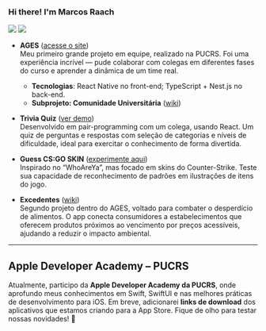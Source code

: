 ### Hi there! I'm Marcos Raach
  
  <div>
    <a href = "mailto:marcosraach.1@gmail.com"><img src="https://img.shields.io/badge/-Gmail-%23333?style=for-the-badge&logo=gmail&logoColor=white" target="_blank"></a>
    <a href="https://www.linkedin.com/in/marcosraach/" target="_blank"><img src="https://img.shields.io/badge/-LinkedIn-%230077B5?style=for-the-badge&logo=linkedin&logoColor=white" target="_blank"></a> 
  </div>

  
- **AGES** ([acesse o site](https://www.ages.pucrs.br/))  
  Meu primeiro grande projeto em equipe, realizado na PUCRS. Foi uma experiência incrível — pude colaborar com colegas em diferentes fases do curso e aprender a dinâmica de um time real.  
  - **Tecnologias**: React Native no front-end; TypeScript + Nest.js no back-end.  
  - **Subprojeto: Comunidade Universitária** ([wiki](https://tools.ages.pucrs.br/comunidade-universitaria/wiki/-/wikis/home))

- **Trivia Quiz** ([ver demo](https://trivia-quiz-seven.vercel.app/))  
  Desenvolvido em pair-programming com um colega, usando React. Um quiz de perguntas e respostas com seleção de categorias e níveis de dificuldade, ideal para exercitar o conhecimento de forma divertida.

- **Guess CS:GO SKIN** ([experimente aqui](https://guesscskins.netlify.app/))  
  Inspirado no “WhoAreYa”, mas focado em skins do Counter-Strike. Teste sua capacidade de reconhecimento de padrões em ilustrações de itens do jogo.

- **Excedentes** ([wiki](https://tools.ages.pucrs.br/excedentes/wiki/-/wikis/home))  
  Segundo projeto dentro do AGES, voltado para combater o desperdício de alimentos. O app conecta consumidores a estabelecimentos que oferecem produtos próximos ao vencimento por preços acessíveis, ajudando a reduzir o impacto ambiental.

---

## Apple Developer Academy – PUCRS  
Atualmente, participo da **Apple Developer Academy da PUCRS**, onde aprofundo meus conhecimentos em Swift, SwiftUI e nas melhores práticas de desenvolvimento para iOS. Em breve, adicionarei **links de download** dos aplicativos que estamos criando para a App Store. Fique de olho para testar nossas novidades! 🚀  

<!--
**MarquIln/MarquIln** is a ✨ _special_ ✨ repository because its `README.md` (this file) appears on your GitHub profile.

Here are some ideas to get you started:

- 🔭 I’m currently working on ...
- 🌱 I’m currently learning ...
- 👯 I’m looking to collaborate on ...
- 🤔 I’m looking for help with ...
- 💬 Ask me about ...
- 📫 How to reach me: ...
- 😄 Pronouns: ...
- ⚡ Fun fact: ...
-->
